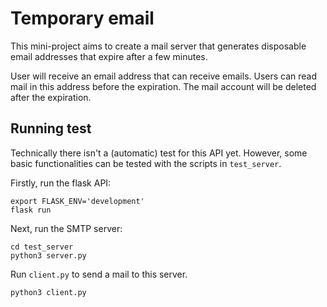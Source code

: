 # Temporary email

This mini-project aims to create a mail server
that generates disposable email addresses that
expire after a few minutes.

User will receive an email address that can
receive emails. Users can read mail in this address
before the expiration. The mail account will be deleted
after the expiration.

## Running test

Technically there isn't a (automatic) test for this API yet.
However, some basic functionalities can be
tested with the scripts in `test_server`.

Firstly, run the flask API:

```shell script
export FLASK_ENV='development'
flask run
```

Next, run the SMTP server:

```shell script
cd test_server
python3 server.py
```

Run `client.py` to send a mail to this server.

```shell script
python3 client.py
```
